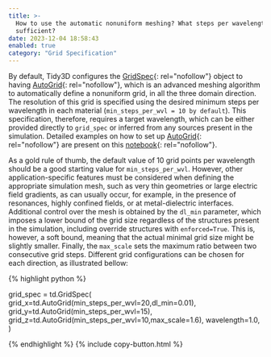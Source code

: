 ```yaml
---
title: >-
  How to use the automatic nonuniform meshing? What steps per wavelength will be
  sufficient?
date: 2023-12-04 18:58:43
enabled: true
category: "Grid Specification"
---
```

By default, Tidy3D configures the&nbsp;[GridSpec](https://docs.flexcompute.com/projects/tidy3d/en/stable/_autosummary/tidy3d.GridSpec.html){: rel="nofollow"}&nbsp;object to having&nbsp;[AutoGrid](https://docs.flexcompute.com/projects/tidy3d/en/stable/_autosummary/tidy3d.AutoGrid.html){: rel="nofollow"}, which is an advanced meshing algorithm to automatically define a nonuniform grid, in all the three domain direction. The resolution of this grid is specified using the desired minimum steps per wavelength in each material (`min_steps_per_wvl = 10 by default`). This specification, therefore, requires a target wavelength, which can be either provided directly to&nbsp;`grid_spec`&nbsp;or inferred from any sources present in the simulation. Detailed examples on how to set up&nbsp;[AutoGrid](https://docs.flexcompute.com/projects/tidy3d/en/stable/_autosummary/tidy3d.AutoGrid.html){: rel="nofollow"}&nbsp;are present on this&nbsp;[notebook](https://www.flexcompute.com/tidy3d/examples/notebooks/AutoGrid/){: rel="nofollow"}.

As a gold rule of thumb, the default value of 10 grid points per wavelength should be a good starting value for&nbsp;`min_steps_per_wvl`. However, other application-specific features must be considered when defining the appropriate simulation mesh, such as very thin geometries or large electric field gradients, as can usually occur, for example, in the presence of resonances, highly confined fields, or at metal-dielectric interfaces. Additional control over the mesh is obtained by the&nbsp;`dl_min`&nbsp;parameter, which imposes a lower bound of the grid size regardless of the structures present in the simulation, including override structures with&nbsp;`enforced=True`. This is, however, a soft bound, meaning that the actual minimal grid size might be slightly smaller. Finally, the&nbsp;`max_scale`&nbsp;sets the maximum ratio between two consecutive grid steps. Different grid configurations can be chosen for each direction, as illustrated bellow:

<div markdown class="code-snippet">{% highlight python %}

grid_spec = td.GridSpec(
grid_x=td.AutoGrid(min_steps_per_wvl=20,dl_min=0.01),
grid_y=td.AutoGrid(min_steps_per_wvl=15),
grid_z=td.AutoGrid(min_steps_per_wvl=10,max_scale=1.6),
wavelength=1.0,
)

{% endhighlight %}
{% include copy-button.html %}</div>
